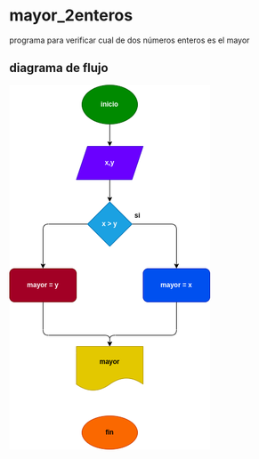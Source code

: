 # mayor_2enteros
programa para verificar cual de dos números enteros es el mayor

## diagrama de flujo
![diagrama de flujo](diagrama.png "diagrama de flujo")